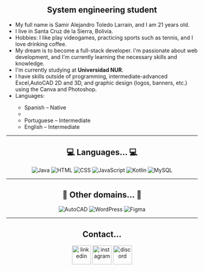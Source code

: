 <div align="center">
  <h2>System engineering student</h2>
</div>

<div align="left">
  <ul>
  <li>My full name is Samir Alejandro Toledo Larrain, and I am 21 years old.</li>
  <li>I live in Santa Cruz de la Sierra, Bolivia.</li>
  <li>Hobbies: I like play videogames, practicing sports such as tennis, and I love drinking coffee.</li>
  <li>My dream is to become a full-stack developer. I'm passionate about web development, and I'm currently learning the necessary skills and knowledge.</li>
  <li>I'm currently studying at <strong>Universidad NUR</strong>.</li>
  <li>I have skills outside of programming, intermediate-advanced Excel,AutoCAD 2D and 3D, and graphic design (logos, banners, etc.) using the Canva and Photoshop.</li>
  <li>Languages:</li>
    <ul>
      <li>Spanish – Native<li>
      <li>Portuguese – Intermediate</li>
      <li>English – Intermediate</li>
    </ul>
</ul>

</div>

<hr/>

<h2 align="center">💻 Languages... 💻</h2>

<p align="center">
  <img src="https://skillicons.dev/icons?i=java" title="Java" />
  <img src="https://skillicons.dev/icons?i=html" title="HTML" />
  <img src="https://skillicons.dev/icons?i=css" title="CSS" />
  <img src="https://skillicons.dev/icons?i=js" title="JavaScript" />
  <img src="https://skillicons.dev/icons?i=kotlin" title="Kotlin" />
  <img src="https://skillicons.dev/icons?i=mysql" title="MySQL" />
</p>


<hr/>

<h2 align="center">📓 Other domains... 📓</h2>

<p align="center">
  <img src="https://skillicons.dev/icons?i=autocad" title="AutoCAD" />
  <img src="https://skillicons.dev/icons?i=wordpress" title="WordPress" />
  <img src="https://skillicons.dev/icons?i=figma" title="Figma" />
</p>

<hr/>

<h2 align="center"> Contact... </h2>
<p align="center">
<a href="https://www.linkedin.com/in/stoledolarrain/" target="blank"><img align="center" src="https://user-images.githubusercontent.com/88904952/234979284-68c11d7f-1acc-4f0c-ac78-044e1037d7b0.png" alt="linkedin" height="50" width="50" /></a>
<a href="https://www.instagram.com/stoledolarrain/" target="blank"><img align="center" src="https://skillicons.dev/icons?i=instagram" alt="instagram" height="50" width="50" /></a>
<img align="center" src="https://skillicons.dev/icons?i=discord" title="Discord: crxzysam" alt="discord" height="50" width="50" />
</p>


